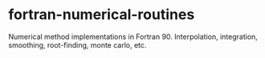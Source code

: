 # fortran-numerical-routines
Numerical method implementations in Fortran 90. Interpolation, integration, smoothing, root-finding, monte carlo, etc.
